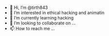 - 👋 Hi, I’m @tirth843
- 👀 I’m interested in ethical hacking and animatin
- 🌱 I’m currently learning hacking
- 💞️ I’m looking to collaborate on ...
- 📫 How to reach me ...

<!---
tirth843/tirth843 is a ✨ special ✨ repository because its `README.md` (this file) appears on your GitHub profile.
You can click the Preview link to take a look at your changes.
--->
